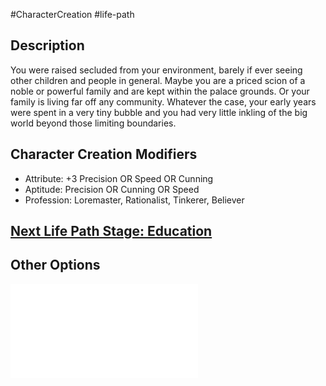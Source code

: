 #CharacterCreation #life-path 
## Description
You were raised secluded from your environment, barely if ever seeing other children and people in general. 
Maybe you are a priced scion of a noble or powerful family and are kept within the palace grounds. Or your family is living far off any community.
Whatever the case, your early years were spent in a very tiny bubble and you had very little inkling of the big world beyond those limiting boundaries.

## Character Creation Modifiers
- Attribute: +3 Precision OR Speed OR Cunning
- Aptitude: Precision OR Cunning OR Speed
- Profession: Loremaster, Rationalist, Tinkerer, Believer

## [Next Life Path Stage: Education](</LifePath/Education/Education.md>)

## Other Options
![](</LifePath/Childhood/List of Childhoods.md>)
